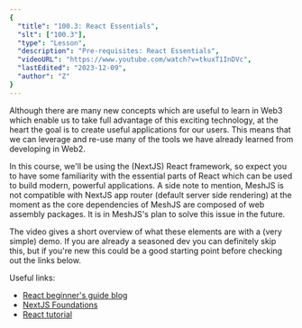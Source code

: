 ```yaml
---
{
  "title": "100.3: React Essentials",
  "slt": ["100.3"],
  "type": "Lesson",
  "description": "Pre-requisites: React Essentials",
  "videoURL": "https://www.youtube.com/watch?v=tkuxT1InDVc",
  "lastEdited": "2023-12-09",
  "author": "Z"
}
---
```


Although there are many new concepts which are useful to learn in Web3 which enable us to take full advantage of this exciting technology, at the heart the goal is to create useful applications for our users. This means that we can leverage and re-use many of the tools we have already learned from developing in Web2.

In this course, we'll be using the (NextJS) React framework, so expect you to have some familiarity with the essential parts of React which can be used to build modern, powerful applications. A side note to mention, MeshJS is not compatible with NextJS app router (default server side rendering) at the moment as the core dependencies of MeshJS are composed of web assembly packages. It is in MeshJS's plan to solve this issue in the future.

The video gives a short overview of what these elements are with a (very simple) demo. If you are already a seasoned dev you can definitely skip this, but if you're new this could be a good starting point before checking out the links below.

Useful links:

- [React beginner's guide blog](https://dev.to/aspittel/a-complete-beginners-guide-to-react-2cl6)
- [NextJS Foundations](https://nextjs.org/learn/foundations/about-nextjs)
- [React tutorial](https://react.dev/learn/tutorial-tic-tac-toe)
